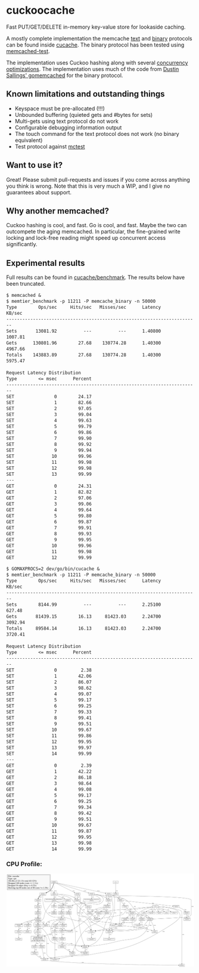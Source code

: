 # cuckoocache
Fast PUT/GET/DELETE in-memory key-value store for lookaside caching.

A mostly complete implementation the memcache
[text](https://github.com/memcached/memcached/blob/master/doc/protocol.txt)
and
[binary](https://code.google.com/p/memcached/wiki/MemcacheBinaryProtocol)
protocols can be found inside [cucache](cucache/). The binary protocol
has been tested using
[memcached-test](https://github.com/dustin/memcached-test).

The implementation uses Cuckoo hashing along with several [concurrency
optimizations](https://www.cs.princeton.edu/~mfreed/docs/cuckoo-eurosys14.pdf).
The implementation uses much of the code from [Dustin Sallings'
gomemcached](https://github.com/dustin/gomemcached) for the binary
protocol.

## Known limitations and outstanding things

  - Keyspace must be pre-allocated (!!!)
  - Unbounded buffering (quieted gets and #bytes for sets)
  - Multi-gets using text protocol do not work
  - Configurable debugging information output
  - The touch command for the text protocol does not work (no binary equivalent)
  - Test protocol against [mctest](https://github.com/victorkirkebo/mctest)

## Want to use it?

Great! Please submit pull-requests and issues if you come across
anything you think is wrong. Note that this is very much a WIP, and I
give no guarantees about support.

## Why another memcached?

Cuckoo hashing is cool, and fast. Go is cool, and fast. Maybe the two
can outcompete the aging memcached. In particular, the fine-grained
write locking and lock-free reading might speed up concurrent access
significantly.

## Experimental results

Full results can be found in [cucache/benchmark](cucache/benchmark). The
results below have been truncated.

```
$ memcached &
$ memtier_benchmark -p 11211 -P memcache_binary -n 50000
Type        Ops/sec     Hits/sec   Misses/sec      Latency       KB/sec
------------------------------------------------------------------------
Sets       13081.92          ---          ---      1.40800      1007.81
Gets      130801.96        27.68    130774.28      1.40300      4967.66
Totals    143883.89        27.68    130774.28      1.40300      5975.47

Request Latency Distribution
Type        <= msec      Percent
------------------------------------------------------------------------
SET               0        24.17
SET               1        82.66
SET               2        97.05
SET               3        99.04
SET               4        99.63
SET               5        99.79
SET               6        99.86
SET               7        99.90
SET               8        99.92
SET               9        99.94
SET              10        99.96
SET              11        99.98
SET              12        99.98
SET              13        99.99
---
GET               0        24.31
GET               1        82.82
GET               2        97.06
GET               3        99.06
GET               4        99.64
GET               5        99.80
GET               6        99.87
GET               7        99.91
GET               8        99.93
GET               9        99.95
GET              10        99.96
GET              11        99.98
GET              12        99.99
```
```
$ GOMAXPROCS=2 dev/go/bin/cucache &
$ memtier_benchmark -p 11211 -P memcache_binary -n 50000
Type        Ops/sec     Hits/sec   Misses/sec      Latency       KB/sec
------------------------------------------------------------------------
Sets        8144.99          ---          ---      2.25100       627.48
Gets       81439.15        16.13     81423.03      2.24700      3092.94
Totals     89584.14        16.13     81423.03      2.24700      3720.41

Request Latency Distribution
Type        <= msec      Percent
------------------------------------------------------------------------
SET               0         2.38
SET               1        42.06
SET               2        86.07
SET               3        98.62
SET               4        99.07
SET               5        99.17
SET               6        99.25
SET               7        99.33
SET               8        99.41
SET               9        99.51
SET              10        99.67
SET              11        99.86
SET              12        99.95
SET              13        99.97
SET              14        99.99
---
GET               0         2.39
GET               1        42.22
GET               2        86.18
GET               3        98.64
GET               4        99.08
GET               5        99.17
GET               6        99.25
GET               7        99.34
GET               8        99.42
GET               9        99.51
GET              10        99.67
GET              11        99.87
GET              12        99.95
GET              13        99.98
GET              14        99.99
```

### CPU Profile:

![CPU profile of cucache](cucache/bechmark/profile.svg)
